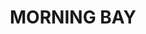 ---
lastmod: '2025-04-06T06:05:20+00:00'
latitude: -33.60382
layout: suburb
longitude: 151.322759
postcode: '2108'
state: NSW
title: MORNING BAY
url: /nsw/morning-bay/
---